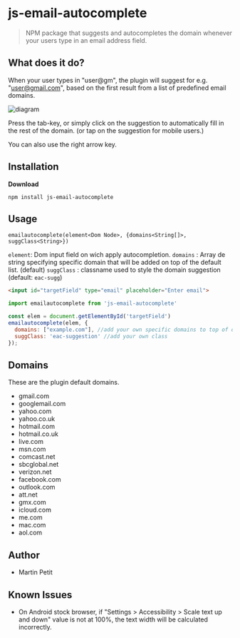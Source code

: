 # js-email-autocomplete

> NPM package that suggests and autocompletes the domain whenever your users type in an email address field.

## What does it do?

When your user types in "user@gm", the plugin will suggest for e.g. "user@gmail.com", based on the first result from a list of predefined email domains.

![diagram](https://raw.github.com/10w042/email-autocomplete/master/doc_assets/example.png)

Press the tab-key, or simply click on the suggestion to automatically fill in the rest of the domain. (or tap on the suggestion for mobile users.)

You can also use the right arrow key.

## Installation

**Download**

```
npm install js-email-autocomplete
```

## Usage

`emailautocomplete(element<Dom Node>, {domains<String[]>, suggClass<String>})`

`element`: Dom input field on wich apply autocompletion.
`domains` : Array de string specifying specific domain that will be added on top of the default list. (default)
`suggClass` : classname used to style the domain suggestion (default: `eac-sugg`)

```html
<input id="targetField" type="email" placeholder="Enter email">
```

```js
import emailautocomplete from 'js-email-autocomplete'

const elem = document.getElementById('targetField')
emailautocomplete(elem, {
  domains: ["example.com"], //add your own specific domains to top of default list
  suggClass: 'eac-suggestion' //add your own class
});
```

## Domains

These are the plugin default domains.

* gmail.com
* googlemail.com
* yahoo.com
* yahoo.co.uk
* hotmail.com
* hotmail.co.uk
* live.com
* msn.com
* comcast.net
* sbcglobal.net
* verizon.net
* facebook.com
* outlook.com
* att.net
* gmx.com
* icloud.com
* me.com
* mac.com
* aol.com

## Author

- Martin Petit


## Known Issues

* On Android stock browser, if "Settings > Accessibility > Scale text up and down" value is not at 100%, the text width will be calculated incorrectly.
